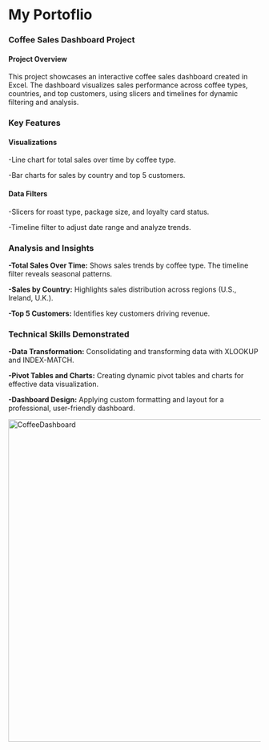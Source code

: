 # My Portoflio
### Coffee Sales Dashboard Project
#### Project Overview
This project showcases an interactive coffee sales dashboard created in Excel. The dashboard visualizes sales performance across coffee types, countries, and top customers, using slicers and timelines for dynamic filtering and analysis.
### Key Features
#### Visualizations
-Line chart for total sales over time by coffee type.

-Bar charts for sales by country and top 5 customers.
#### Data Filters
-Slicers for roast type, package size, and loyalty card status.

-Timeline filter to adjust date range and analyze trends.

### Analysis and Insights
**-Total Sales Over Time:** Shows sales trends by coffee type. The timeline filter reveals seasonal patterns.

**-Sales by Country:** Highlights sales distribution across regions (U.S., Ireland, U.K.).

**-Top 5 Customers:** Identifies key customers driving revenue.

### Technical Skills Demonstrated
**-Data Transformation:** Consolidating and transforming data with XLOOKUP and INDEX-MATCH.

**-Pivot Tables and Charts:** Creating dynamic pivot tables and charts for effective data visualization.

**-Dashboard Design:** Applying custom formatting and layout for a professional, user-friendly dashboard.

<img width="644" alt="CoffeeDashboard" src="https://github.com/user-attachments/assets/6572be5f-e698-47a6-ae63-b9b75c3baa0a">

